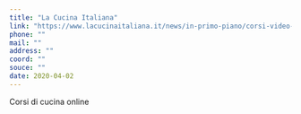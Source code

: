 ```yaml
---
title: "La Cucina Italiana"
link: "https://www.lacucinaitaliana.it/news/in-primo-piano/corsi-video-la-cucina-italiana-gratis/"
phone: ""
mail: ""
address: ""
coord: ""
souce: ""
date: 2020-04-02
---
```


Corsi di cucina online
